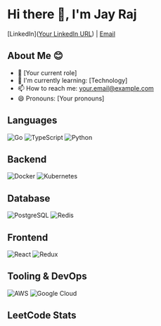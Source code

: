 # Hi there 👋, I'm Jay Raj

[LinkedIn]([Your LinkedIn URL](https://www.linkedin.com/in/jairaj-gogula/)) | [Email](mailto:iamgjraj@gmail.com)

## About Me 😊
- 🚀 [Your current role]
- 🌱 I'm currently learning: [Technology]
- 📫 How to reach me: your.email@example.com
- 😄 Pronouns: [Your pronouns]

## Languages
![Go](https://img.shields.io/badge/-Go-00ADD8?style=flat-square&logo=go&logoColor=white)
![TypeScript](https://img.shields.io/badge/-TypeScript-007ACC?style=flat-square&logo=typescript&logoColor=white)
![Python](https://img.shields.io/badge/-Python-3776AB?style=flat-square&logo=python&logoColor=white)
<!-- Add more languages -->

## Backend
![Docker](https://img.shields.io/badge/-Docker-2496ED?style=flat-square&logo=docker&logoColor=white)
![Kubernetes](https://img.shields.io/badge/-Kubernetes-326CE5?style=flat-square&logo=kubernetes&logoColor=white)
<!-- Add more backend technologies -->

## Database
![PostgreSQL](https://img.shields.io/badge/-PostgreSQL-336791?style=flat-square&logo=postgresql&logoColor=white)
![Redis](https://img.shields.io/badge/-Redis-DC382D?style=flat-square&logo=redis&logoColor=white)
<!-- Add more databases -->

## Frontend
![React](https://img.shields.io/badge/-React-61DAFB?style=flat-square&logo=react&logoColor=black)
![Redux](https://img.shields.io/badge/-Redux-764ABC?style=flat-square&logo=redux&logoColor=white)
<!-- Add more frontend technologies -->

## Tooling & DevOps
![AWS](https://img.shields.io/badge/-AWS-232F3E?style=flat-square&logo=amazon-aws&logoColor=white)
![Google Cloud](https://img.shields.io/badge/-Google%20Cloud-4285F4?style=flat-square&logo=google-cloud&logoColor=white)
<!-- Add more tools -->

## LeetCode Stats
<!-- You can add your LeetCode stats here -->

